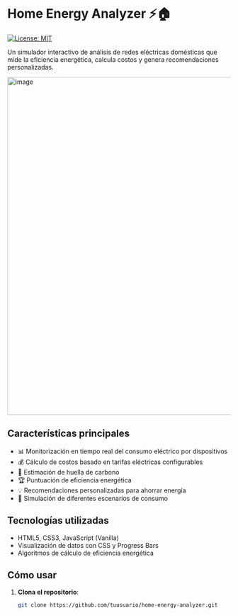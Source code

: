 # Home Energy Analyzer ⚡🏠

[![License: MIT](https://img.shields.io/badge/License-MIT-yellow.svg)](https://opensource.org/licenses/MIT)

Un simulador interactivo de análisis de redes eléctricas domésticas que mide la eficiencia energética, calcula costos y genera recomendaciones personalizadas.

<img width="957" height="761" alt="image" src="https://github.com/user-attachments/assets/4fc050af-a2c9-4aee-a095-c79a05d671b3" />


## Características principales

- 📊 Monitorización en tiempo real del consumo eléctrico por dispositivos
- 💰 Cálculo de costos basado en tarifas eléctricas configurables
- 🌱 Estimación de huella de carbono
- 🏆 Puntuación de eficiencia energética
- 💡 Recomendaciones personalizadas para ahorrar energía
- 🔄 Simulación de diferentes escenarios de consumo

## Tecnologías utilizadas

- HTML5, CSS3, JavaScript (Vanilla)
- Visualización de datos con CSS y Progress Bars
- Algoritmos de cálculo de eficiencia energética

## Cómo usar

1. **Clona el repositorio**:
   ```bash
   git clone https://github.com/tuusuario/home-energy-analyzer.git
